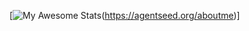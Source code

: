 [![My Awesome Stats](https://awesome-github-stats.azurewebsites.net/user-stats/agent-seed?cardType=github&theme=radical)(https://agentseed.org/aboutme)]
<!---Hello, I'm Agentseed. I'm a selftaught frontend dev. I make websites and stuff.--->

<!---
- 👋 Hi, I’m Agentseed
- 👀 I’m interested in leaning how to center a div
- 🌱 I’m currently learning how to center a div
- 💞️ I’m looking to collaborate on centering divs
- 📫 You can reach me at admin@agentseed.org
--->
<!---
agent-seed/agent-seed is a ✨ special ✨ repository because its `README.md` (this file) appears on your GitHub profile.
You can click the Preview link to take a look at your changes.
--->
